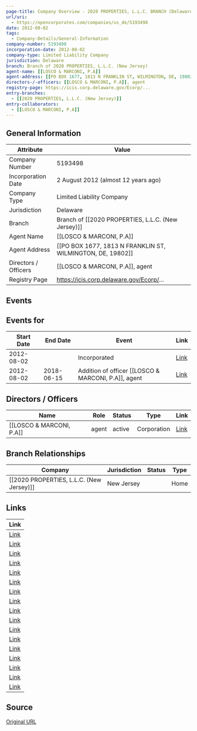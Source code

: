 ```yaml
---
page-title: Company Overview - 2020 PROPERTIES, L.L.C. BRANCH (Delaware - 5193498)
url/uri:
  - https://opencorporates.com/companies/us_de/5193498
date: 2012-08-02
tags:
  - Company-Details/General-Information
company-number: 5193498
incorporation-date: 2012-08-02
company-type: Limited Liability Company
jurisdiction: Delaware
branch: Branch of 2020 PROPERTIES, L.L.C. (New Jersey)
agent-name: [[LOSCO & MARCONI, P.A]]
agent-address: [[PO BOX 1677, 1813 N FRANKLIN ST, WILMINGTON, DE, 19802]]
directors-/-officers: [[LOSCO & MARCONI, P.A]], agent
registry-page: https://icis.corp.delaware.gov/Ecorp/...
entry-branches:
  - [[2020 PROPERTIES, L.L.C. (New Jersey)]]
entry-collaborators:
  - [[LOSCO & MARCONI, P.A]]
---
```


## General Information
| Attribute | Value |
|-----------|-------|
| Company Number | 5193498 |
| Incorporation Date | 2 August 2012 (almost 12 years ago) |
| Company Type | Limited Liability Company |
| Jurisdiction | Delaware |
| Branch | Branch of [[2020 PROPERTIES, L.L.C. (New Jersey)]] |
| Agent Name | [[LOSCO & MARCONI, P.A]] |
| Agent Address | [[PO BOX 1677, 1813 N FRANKLIN ST, WILMINGTON, DE, 19802]] |
| Directors / Officers | [[LOSCO & MARCONI, P.A]], agent |
| Registry Page | https://icis.corp.delaware.gov/Ecorp/... |

## Events
## Events for
| Start Date | End Date   | Event                                                   | Link |
|------------|------------|-------------------------------------------------------|------|
| 2012-08-02 |            | Incorporated | [Link](https://opencorporates.com/events/1171608989) |
| 2012-08-02 | 2018-06-15 | Addition of officer [[LOSCO & MARCONI, P.A]], agent | [Link](https://opencorporates.com/events/1171608986) |

## Directors / Officers
| Name                 | Role            | Status     | Type        | Link |
|----------------------|-----------------|------------|-------------|------|
| [[LOSCO & MARCONI, P.A]] | agent           | active     | Corporation   | [Link](https://opencorporates.com/officers/160650664) |

## Branch Relationships
| Company | Jurisdiction | Status | Type |
|---------|--------------|--------|------|
| [[2020 PROPERTIES, L.L.C. (New Jersey)]] | New Jersey  |  | Home |

## Links
| Link |
|------|
| [Link](http://www.corp.delaware.gov/) |
| [Link](/companies/us_id/0003949850) |
| [Link](/companies/us_pa/4046521) |
| [Link](/companies/us_nj/0600114106) |
| [Link](/officers/160650664) |
| [Link](/companies/us_az/23105501) |
| [Link](/companies/us_ct/1372602) |
| [Link](https://icis.corp.delaware.gov/Ecorp/EntitySearch/NameSearch.aspx) |
| [Link](/companies/us_co/20121479679) |
| [Link](/companies/us_ny/5372992) |
| [Link](/companies/us_il/LLC_06171591) |
| [Link](/companies/us_mi/802453579) |
| [Link](/companies/us_wv/504412) |
| [Link](/companies/us_nd/0000120065) |
| [Link](/events/1171608986) |
| [Link](/events/1171608989) |
| [Link](/companies/us_co/20051378479) |

## Source
[Original URL](https://opencorporates.com/companies/us_de/5193498)
